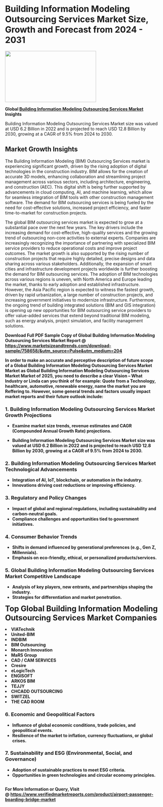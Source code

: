 <H1>Building Information Modeling Outsourcing Services Market Size, Growth and Forecast from 2024 - 2031</H1><img class="aligncenter size-medium wp-image-584254" src="https://thirdeyenews.in/wp-content/uploads/2024/09/Global-Market-Research-300x168.jpeg" alt="" width="300" height="168" /><p><strong>Global&nbsp;<a href="https://www.marketsizeandtrends.com/download-sample/758658/&amp;utm_source=Pulse&amp;utm_medium=204">Building Information Modeling Outsourcing Services Market</a> Insights</strong></p><p>Building Information Modeling Outsourcing Services Market size was valued at USD 6.2 Billion in 2022 and is projected to reach USD 12.8 Billion by 2030, growing at a CAGR of 9.5% from 2024 to 2030.</p><p><h2>Market Growth Insights</h2> <p>The Building Information Modeling (BIM) Outsourcing Services market is experiencing significant growth, driven by the rising adoption of digital technologies in the construction industry. BIM allows for the creation of accurate 3D models, enhancing collaboration and streamlining project management across various sectors, including architecture, engineering, and construction (AEC). This digital shift is being further supported by advancements in cloud computing, AI, and machine learning, which allow for seamless integration of BIM tools with other construction management software. The demand for BIM outsourcing services is being fueled by the need for cost-effective solutions, increased project efficiency, and faster time-to-market for construction projects.</p> <p><strong></strong></p> <p>The global BIM outsourcing services market is expected to grow at a substantial pace over the next few years. The key drivers include the increasing demand for cost-effective, high-quality services and the growing trend of outsourcing non-core activities to external experts. Companies are increasingly recognizing the importance of partnering with specialized BIM service providers to reduce operational costs and improve project outcomes. The market growth is also supported by the rising number of construction projects that require highly detailed, precise designs and data sharing across various stakeholders. Additionally, the expansion of smart cities and infrastructure development projects worldwide is further boosting the demand for BIM outsourcing services. The adoption of BIM technologies across various regions is uneven, with North America and Europe leading the market, thanks to early adoption and established infrastructure. However, the Asia Pacific region is expected to witness the fastest growth, driven by rapid urbanization, a large number of construction projects, and increasing government initiatives to modernize infrastructure. Furthermore, the ongoing trend of building integrated solutions (BIM and GIS integration) is opening up new opportunities for BIM outsourcing service providers to offer value-added services that extend beyond traditional BIM modeling, such as energy analysis, project simulation, and facility management solutions.</p> <p><strong></p><p><span class=""><strong>Download Full PDF Sample Copy of Global Building Information Modeling Outsourcing Services Market Report</strong> @ <a href="https://www.marketsizeandtrends.com/download-sample/758658/&amp;utm_source=Pulse&amp;utm_medium=204" target="_blank">https://www.marketsizeandtrends.com/download-sample/758658/&amp;utm_source=Pulse&amp;utm_medium=204</a></span></p><p>In order to make an accurate and perceptive description of future scope of a Global&nbsp;Building Information Modeling Outsourcing Services Market Market as Global&nbsp;Building Information Modeling Outsourcing Services Market Market of 2025, you need to describe a clear Vision &ndash; What Industry or Linda can you think of for example: Quote from a Technology, healthcare, automotive, renewable energy, name the market you are Reffering to. However, some general trends and factors usually impact market reports and their future outlook include:</p><h3>1.&nbsp;<strong>Building Information Modeling Outsourcing Services Market Growth Projections</strong></h3><ul><li>Examine market size trends, revenue estimates and CAGR (Compounded Annual Growth Rate) projections.</li><li><p>Building Information Modeling Outsourcing Services Market size was valued at USD 6.2 Billion in 2022 and is projected to reach USD 12.8 Billion by 2030, growing at a CAGR of 9.5% from 2024 to 2030.</p></li></ul><h3>2.&nbsp;<strong>Building Information Modeling Outsourcing Services Market Technological Advancements</strong></h3><ul><li>Integration of AI, IoT, blockchain, or automation in the industry.</li><li>Innovations driving cost reductions or improving efficiency.</li></ul><h3>3.&nbsp;<strong>Regulatory and Policy Changes</strong></h3><ul><li>Impact of global and regional regulations, including sustainability and carbon-neutral goals.</li><li>Compliance challenges and opportunities tied to government initiatives.</li></ul><h3>4.&nbsp;<strong>Consumer Behavior Trends</strong></h3><ul><li>Shifts in demand influenced by generational preferences (e.g., Gen Z, Millennials).</li><li>Emphasis on eco-friendly, ethical, or personalized products/services.</li></ul><h3>5.&nbsp;<strong>Global Building Information Modeling Outsourcing Services Market Competitive Landscape</strong></h3><ul><li>Analysis of key players, new entrants, and partnerships shaping the industry.</li><li>Strategies for differentiation and market penetration.</li></ul><p data-pm-slice="1 1 []"><span style="color: inherit; font-family: inherit; font-size: 25px;">Top Global Building Information Modeling Outsourcing Services Market Companies</span></p><div class="" data-test-id=""><p><li>VIATechnik</li><li> United-BIM</li><li> INDBIM</li><li> BIM Outsourcing</li><li> Monarch Innovation</li><li> MaRS Group</li><li> CAD / CAM SERVICES</li><li> Cresire</li><li> eLogicTech</li><li> ENGISOFT</li><li> ARKOS BIM</li><li> TEJJY</li><li> CHCADD OUTSOURCING</li><li> SWITZEL</li><li> THE CAD ROOM</li></p></div><h3>6.&nbsp;<strong>Economic and Geopolitical Factors</strong></h3><ul><li>Influence of global economic conditions, trade policies, and geopolitical events.</li><li>Resilience of the market to inflation, currency fluctuations, or global crises.</li></ul><h3>7.&nbsp;<strong>Sustainability and ESG (Environmental, Social, and Governance)</strong></h3><ul><li>Adoption of sustainable practices to meet ESG criteria.</li><li>Opportunities in green technologies and circular economy principles.</li></ul><h2><strong style="font-size: 14px;">For More Information or Query, Visit @&nbsp;</strong><a style="background-color: #ffffff; font-size: 14px;" href="https://www.marketsizeandtrends.com/report/building-information-modeling-outsourcing-services-market/" target="_blank">https://www.verifiedmarketreports.com/product/airport-passenger-boarding-bridge-market</a></h2>
